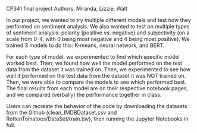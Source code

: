 CP341 final project
Authors: Miranda, Lizzie, Walt

In our project, we wanted to try multiple different models and test how they performed on sentiment analysis. We also wanted to test on multiple types of sentiment analysis: polarity (positive vs. negative) and subjectivity (on a scale from 0-4, with 0 being most negative and 4 being most positive). We trained 3 models to do this: K-means, neural network, and BERT. 

For each type of model, we experimented to find which specific model worked best. Then, we found how well the model performed on the test data from the dataset it was trained on. Then, we experimented to see how well it performed on the test data from the dataset it was NOT trained on. Then, we were able to compare the models to see which performed best. The final results from each model are on their respective notebook pages, and we compared (verbally) the performance together in class.

Users can recreate the behavior of the code by downloading the datasets from the Github (clean_IMDBDataset.csv and RottenTomatoes/DataSet/train.tsv), then running the Jupyter Notebooks in full. 
